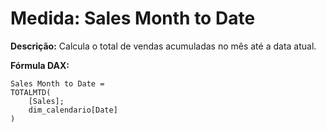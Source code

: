 # Medida: Sales Month to Date

**Descrição:** Calcula o total de vendas acumuladas no mês até a data atual.

**Fórmula DAX:**
```DAX
Sales Month to Date = 
TOTALMTD(
    [Sales];
    dim_calendario[Date]
)
